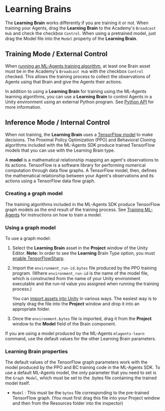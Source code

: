 # Learning Brains

The **Learning Brain** works differently if you are training it or not.
When training your Agents, drag the **Learning Brain** to the
Academy's `Broadcast Hub` and check the checkbox `Control`. When using a pretrained 
model, just drag the Model file into the `Model` property of the **Learning Brain**.

## Training Mode / External Control

When [running an ML-Agents training algorithm](Training-ML-Agents.md), at least
one Brain asset must be in the Academy's `Broadcast Hub` with the checkbox `Control`
checked. This allows the training process to collect the observations of Agents 
using that Brain and give the Agents their actions.

In addition to using a **Learning Brain** for training using the ML-Agents learning
algorithms, you can use a **Learning Brain** to control Agents in a Unity
environment using an external Python program. See [Python API](Python-API.md)
for more information.

## Inference Mode / Internal Control

When not training, the **Learning Brain** uses a
[TensorFlow model](https://www.tensorflow.org/get_started/get_started_for_beginners#models_and_training)
to make decisions. The Proximal Policy Optimization (PPO) and Behavioral Cloning
algorithms included with the ML-Agents SDK produce trained TensorFlow models
that you can use with the Learning Brain type.

A __model__ is a mathematical relationship mapping an agent's observations to
its actions. TensorFlow is a software library for performing numerical
computation through data flow graphs. A TensorFlow model, then, defines the
mathematical relationship between your Agent's observations and its actions
using a TensorFlow data flow graph.

### Creating a graph model

The training algorithms included in the ML-Agents SDK produce TensorFlow graph
models as the end result of the training process. See
[Training ML-Agents](Training-ML-Agents.md) for instructions on how to train a
model.

### Using a graph model

To use a graph model:

1. Select the **Learning Brain** asset in the **Project** window of the Unity Editor.
 **Note:** In order to see the **Learning** Brain Type option, you must
    [enable TensorFlowSharp](Using-TensorFlow-Sharp-in-Unity.md).
3. Import the `environment_run-id.bytes` file produced by the PPO training
   program. (Where `environment_run-id` is the name of the model file, which is
   constructed from the name of your Unity environment executable and the run-id
   value you assigned when running the training process.)

   You can
   [import assets into Unity](https://docs.unity3d.com/Manual/ImportingAssets.html)
   in various ways. The easiest way is to simply drag the file into the
   **Project** window and drop it into an appropriate folder.
4. Once the `environment.bytes` file is imported, drag it from the **Project**
   window to the **Model** field of the Brain component.

If you are using a model produced by the ML-Agents `mlagents-learn` command, use
the default values for the other Learning Brain parameters.

### Learning Brain properties

The default values of the TensorFlow graph parameters work with the model
produced by the PPO and BC training code in the ML-Agents SDK. To use a default
ML-Agents model, the only parameter that you need to set is the `Graph Model`,
which must be set to the .bytes file containing the trained model itself.

* `Model` : This must be the `bytes` file corresponding to the pre-trained
   TensorFlow graph. (You must first drag this file into your Project window 
   and then from the Resources folder into the inspector)

